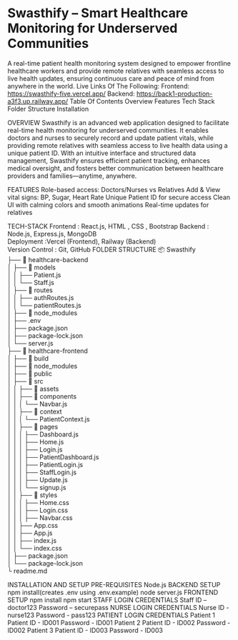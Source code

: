 # **Swasthify – Smart Healthcare Monitoring for Underserved Communities**

A real-time patient health monitoring system designed to empower frontline healthcare workers and provide remote relatives with seamless access to live health updates, ensuring continuous care and peace of mind from anywhere in the world.
Live Links Of The Following:
Frontend: https://swasthify-five.vercel.app/
Backend: https://back1-production-a3f3.up.railway.app/
Table Of Contents
Overview
Features
Tech Stack
Folder Structure
Installation

OVERVIEW
Swasthify is an advanced web application designed to facilitate real-time health monitoring for underserved communities. It enables doctors and nurses to securely record and update patient vitals, while providing remote relatives with seamless access to live health data using a unique patient ID. With an intuitive interface and structured data management, Swasthify ensures efficient patient tracking, enhances medical oversight, and fosters better communication between healthcare providers and families—anytime, anywhere.

FEATURES
Role-based access: Doctors/Nurses vs Relatives
Add & View vital signs: BP, Sugar, Heart Rate
Unique Patient ID for secure access
Clean UI with calming colors and smooth animations
Real-time updates for relatives

TECH-STACK
Frontend : React.js, HTML , CSS , Bootstrap
Backend : Node.js, Express.js, MongoDB  
Deployment :Vercel (Frontend), Railway (Backend)  
Version Control : Git, GitHub
FOLDER STRUCTURE
📦 Swasthify  
├── 📁 healthcare-backend  
│   ├── 📁 models  
│   │   ├── Patient.js  
│   │   └── Staff.js  
│   ├── 📁 routes  
│   │   ├── authRoutes.js  
│   │   └── patientRoutes.js  
│   ├── 📁 node_modules  
│   ├── .env  
│   ├── package.json  
│   ├── package-lock.json  
│   └── server.js  
├── 📁 healthcare-frontend  
│   ├── 📁 build  
│   ├── 📁 node_modules  
│   ├── 📁 public  
│   ├── 📁 src  
│   │   ├── 📁 assets  
│   │   ├── 📁 components  
│   │   │   └── Navbar.js  
│   │   ├── 📁 context  
│   │   │   └── PatientContext.js  
│   │   ├── 📁 pages  
│   │   │   ├── Dashboard.js  
│   │   │   ├── Home.js  
│   │   │   ├── Login.js  
│   │   │   ├── PatientDashboard.js  
│   │   │   ├── PatientLogin.js  
│   │   │   ├── StaffLogin.js  
│   │   │   ├── Update.js  
│   │   │   └── signup.js  
│   │   ├── 📁 styles  
│   │   │   ├── Home.css  
│   │   │   ├── Login.css  
│   │   │   ├── Navbar.css  
│   │   ├── App.css  
│   │   ├── App.js  
│   │   ├── index.js  
│   │   └── index.css  
│   ├── package.json  
│   └── package-lock.json  
└ readme.md


INSTALLATION AND SETUP
PRE-REQUISITES
Node.js
BACKEND SETUP
npm install(creates .env using .env.example)
node server.js
FRONTEND SETUP
npm install
npm start
                 STAFF LOGIN CREDENTIALS
Staff ID – doctor123
Password – securepass
                 NURSE LOGIN CREDENTIALS
Nurse ID - nurse123
Password - pass123
      PATIENT LOGIN CREDENTIALS
Patient 1
Patient ID - ID001
Password - ID001
Patient 2
Patient ID - ID002
Password - ID002
Patient 3
Patient ID - ID003
Password - ID003